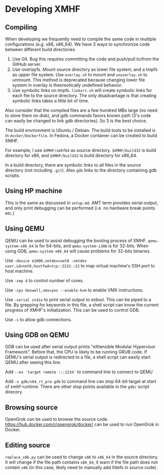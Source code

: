 # Developing XMHF

## Compiling

When developing we frequently need to compile the same code in multiple
configurations (e.g. x86, x86_64). We have 3 ways to synchronize code between
different build directories.

1. Use Git. Bug this requires committing the code and push/pull to/from the
   GitHub server.
2. Use overlayfs. Mount source directory as lower file system, and a tmpfs as
   upper file system. Use `overlay.sh` to mount and `unoverlay.sh` to unmount.
   This method is deprecated because changing lower file system in overlay is
   theoreotically undefined behavior.
3. Use symbolic links on tmpfs. `linksrc.sh` will create symbolic links for
   each file to the source directory. The only disadvantage is that creating
   symbolic links takes a little bit of time.

Also consider that the compiled files are a few hundred MBs large (no need to
store them on disk), and gdb commands favors known path (3's code can easily be
changed to link gdb directories). So 3 is the best choice.

The build environment is Ubuntu / Debian. The build tools to be installed is
in `docker/Dockerfile`. In Fedora, a Docker container can be created to build
XMHF.

For example, I use `$XMHF/xmhf64` as source directory. `$XMHF/build32` is build
directory for x86, and `$XMHF/build32` is build directory for x86_64.

In a build directory, there are symbolic links to all files in the source
directory (not including `.git`). Also `gdb` links to the directory containing
gdb scripts.

## Using HP machine

This is the same as discussed in `setup.md`. AMT term provides serial output,
and only print debugging can be performed (i.e. no hardware break points etc.)

## Using QEMU

QEMU can be used to assist debugging the booting process of XMHF.
`qemu-system-x86_64` is for 64-bits, and `qemu-system-i386` is for 32-bits.
When using GDB, `qemu-system-x86_64` will cause problems for 32-bits binaries.

Use `-device e1000,netdev=net0 -netdev user,id=net0,hostfwd=tcp::2222-:22` to
map virtual machine's SSH port to host machine.

Use `-smp 4` to control number of cores.

Use `-cpu Haswell,vmx=yes --enable-kvm` to enable VMX instructions.

Use `-serial stdio` to print serial output to stdout. This can be piped to a
file. By grepping for keywords in this file, a shell script can know the
current progress of XMHF's initialization. This can be used to control GDB.

Use `-s` to allow gdb connections.

## Using GDB on QEMU

GDB can be used after serial output prints "eXtensible Modular Hypervisor
Framework". Before that, the CPU is likely to be running GRUB code. If QEMU's
serial output is redirected to a file, a shell script can easily start QEMU
after seeing this line.

Add `--ex 'target remote :::1234'` to command line to connect to QEMU

Add `-x gdb/x64_rt_pre.gdb` to command line can stop 64-bit target at start of
xmhf-runtime. There are other stop points available in the `gdb/` script
direcory.

## Browsing source

OpenGrok can be used to browse the source code.
<https://hub.docker.com/r/opengrok/docker/> can be used to run OpenGrok in
Docker.

## Editing source

`replace_x86.py` can be used to change `x86` to `x86_64` in the source
directory. It will change if the file path contains `x86_64`, it warn if the
file path does not contain `x86` (in this case, likely need to manually add
ifdefs in source code).

